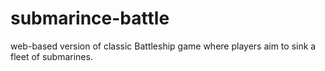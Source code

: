 # submarince-battle
web-based version of classic Battleship game where players aim to sink a fleet of submarines.

